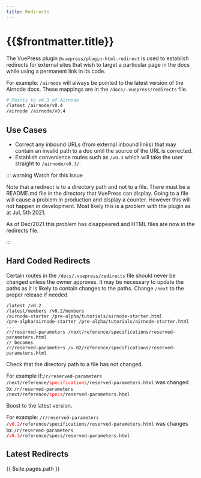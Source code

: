 ```yaml
---
title: Redirects
---
```


# {{$frontmatter.title}}

<TocHeader />
<TOC class="table-of-contents" :include-level="[2,3]" />

The VuePress plugin `@vuepress/plugin-html-redirect` is used to establish
redirects for external sites that wish to target a particular page in the docs
while using a permanent link in its code.

For example: `/airnode` will always be pointed to the latest version of the
Airnode docs. These mappings are in the `/docs/.vuepress/redirects` file.

```bash
# Points to v0.3 of Airnode
/latest /airnode/v0.4
/airnode /airnode/v0.4
```

## Use Cases

- Correct any inbound URLs (from external inbound links) that may contain an
  invalid path to a doc until the source of the URL is corrected.
- Establish convenience routes such as `/v0.3` which will take the user straight
  to `/airnode/v0.3/`.

::: warning Watch for this Issue

Note that a redirect is to a directory path and not to a file. There must be a
README.md file in the directory that VuePress can display. Going to a file will
cause a problem in production and display a counter. However this will not
happen in development. Most likely this is a problem with the plugin as at Jul,
5th 2021.

As of Dec/2021 this problem has disappeared and HTML files are now in the
redirects file.

:::

## Hard Coded Redirects

Certain routes in the `/docs/.vuepress/redirects` file should never be changed
unless the owner approves. It may be necessary to update the paths as it is
likely to contain changes to the paths. Change `/next` to the proper release if
needed.

```{6-8}
/latest /v0.2
/latest/members /v0.2/members
/airnode-starter /pre-alpha/tutorials/airnode-starter.html
/pre-alpha/airnode-starter /pre-alpha/tutorials/airnode-starter.html
...
/r/reserved-parameters /next/reference/specifications/reserved-parameters.html
// becomes
/r/reserved-parameters /v.02/reference/specifications/reserved-parameters.html
```

Check that the directory path to a file has not changed.

For example if:<code>/r/reserved-parameters
/next/reference/<span style="color:red;">specifications</span>/reserved-parameters.html</code>
was changed to: <code>/r/reserved-parameters
/next/reference/<span style="color:red;">specs</span>/reserved-parameters.html</code>

Boost to the latest version.

For example: <code>/r/reserved-parameters
/<span style="color:red;">v0.2</span>/reference/specifications/reserved-parameters.html</code>
was changes to: <code>/r/reserved-parameters
/<span style="color:red;">v0.3</span>/reference/specs/reserved-parameters.html</code>

## Latest Redirects

<LatestRedirects/>
{{ $site.pages.path }}
